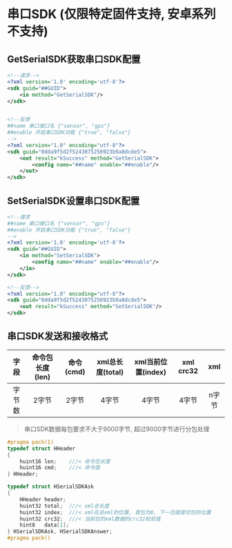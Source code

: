 # 串口SDK (仅限特定固件支持, 安卓系列不支持)

## GetSerialSDK获取串口SDK配置

```xml
<!--请求-->
<?xml version='1.0' encoding='utf-8'?>
<sdk guid="##GUID">
    <in method="GetSerialSDK"/>
</sdk>


<!--反馈
##name 串口接口名 {"sensor", "gps"}
##enable 开启串口SDK功能 {"true", "false"}
-->
<?xml version="1.0" encoding="utf-8"?>
<sdk guid="0dda9f5d2f5243075256923b9a8dcde5">
    <out result="kSuccess" method="GetSerialSDK">
        <config name="##name" enable="##enable"/>
    </out>
</sdk>
```

## SetSerialSDK设置串口SDK配置

```xml
<!--请求
##name 串口接口名 {"sensor", "gps"}
##enable 开启串口SDK功能 {"true", "false"}
-->
<?xml version='1.0' encoding='utf-8'?>
<sdk guid="##GUID">
    <in method="SetSerialSDK">
        <config name="##name" enable="##enable"/>
	</in>
</sdk>

<!--反馈-->
<?xml version="1.0" encoding="utf-8"?>
<sdk guid="0dda9f5d2f5243075256923b9a8dcde5">
    <out result="kSuccess" method="SetSerialSDK"/>
</sdk>
```

## 串口SDK发送和接收格式

|  字段  | 命令包长度(len) | 命令(cmd) | xml总长度(total) | xml当前位置(index) | xml crc32 | xml |
| :----: | :-------------: | :-------: | :--------------: | :----------------: | :-------: | :-:|
| 字节数 |      2字节      |   2字节   | 4字节 | 4字节 | 4字节 | n字节 |

> 串口SDK数据每包要求不大于9000字节, 超过9000字节进行分包处理

```cpp
#pragma pack(1)
typedef struct HHeader
{
    huint16 len;    ///< 命令包长度
    huint16 cmd;    ///< 命令值
} HHeader;

typedef struct HSerialSDKAsk
{
    HHeader header;
    huint32 total;  ///< xml总长度
    huint32 index;  ///< xml在总xml的位置, 首包为0, 下一包就是切包的位置
    huint32 crc32;  ///< 当前包的xml数据的crc32校验值
    hint8   data[1];
} HSerialSDKAsk, HSerialSDKAnswer;
#pragma pack()
```

